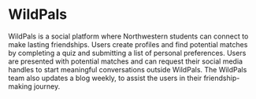 # WildPals

WildPals is a social platform where Northwestern students can connect to make lasting friendships. Users create profiles and find potential matches by completing a quiz and submitting a list of personal preferences. Users are presented with potential matches and can request their social media handles to start meaningful conversations outside WildPals. The WildPals team also updates a blog weekly, to assist the users in their friendship-making journey.
